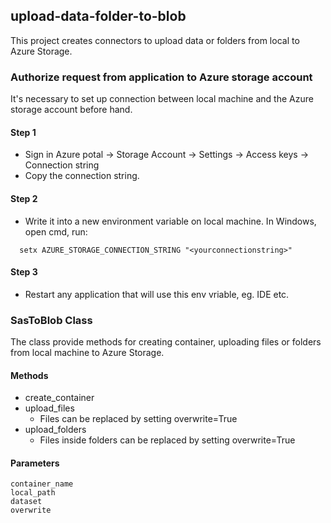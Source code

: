 ## upload-data-folder-to-blob
This project creates connectors to upload data or folders from local to Azure Storage. 


### Authorize request from application to Azure storage account
It's necessary to set up connection between local machine and the Azure storage account before hand.
#### Step 1
* Sign in Azure potal -> Storage Account -> Settings -> Access keys -> Connection string
* Copy the connection string.
#### Step 2
* Write it into a new environment variable on local machine. In Windows, open cmd, run:
```
  setx AZURE_STORAGE_CONNECTION_STRING "<yourconnectionstring>"
```
#### Step 3
* Restart any application that will use this env vriable, eg. IDE etc.


### SasToBlob Class
The class provide methods for creating container, uploading files or folders from local machine to Azure Storage.
#### Methods
* create_container
* upload_files
  * Files can be replaced by setting overwrite=True
* upload_folders
  * Files inside folders can be replaced by setting overwrite=True
#### Parameters
```
container_name
local_path 
dataset 
overwrite
```
